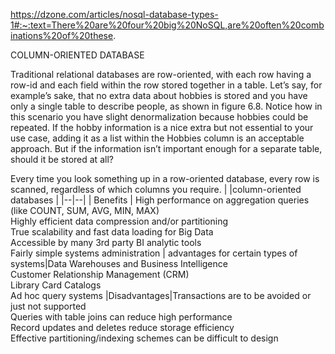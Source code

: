 https://dzone.com/articles/nosql-database-types-1#:~:text=There%20are%20four%20big%20NoSQL,are%20often%20combinations%20of%20these.

COLUMN-ORIENTED DATABASE

Traditional relational databases are row-oriented, with each row having a row-id and each field within the row stored together in a table. Let’s say, for example’s  sake, that no extra data about hobbies is stored and you have only a single table to  describe people, as shown in figure 6.8. Notice how in this scenario you have slight denormalization because hobbies could be repeated. If the hobby information is a nice extra but not essential to your use case, adding it as a list within the Hobbies column is an acceptable approach. But if the information isn’t important enough for a separate table, should it be stored at all?

Every time you look something up in a row-oriented database, every row is scanned, regardless of which columns you require. 
|  |column-oriented databases  |
|--|--|
| Benefits | High performance on aggregation queries (like COUNT, SUM, AVG, MIN, MAX) <br> Highly efficient data compression and/or partitioning<br>True scalability and fast data loading for Big Data<br>Accessible by many 3rd  party BI analytic tools <br> Fairly simple systems administration
| advantages for certain types of systems|Data Warehouses and Business Intelligence<br>Customer Relationship Management (CRM)<br>Library Card Catalogs<br>Ad hoc query systems
|Disadvantages|Transactions are to be avoided or just not supported<br>Queries with table joins can reduce high performance<br> Record updates and deletes reduce storage efficiency<br> Effective partitioning/indexing schemes can be difficult to design
<!--stackedit_data:
eyJoaXN0b3J5IjpbMjEwNDExNzE3NSwtMTgxMDcwNDY1NSwtNT
M1ODY4OTgzXX0=
-->